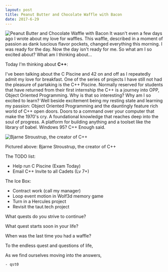 ```yaml
---
layout: post
title: Peanut Butter and Chocolate Waffle with Bacon
date: 2017-6-29
---
```

![Peanut Butter and Chocolate Waffle with Bacon](http://cerealize.me/images/2017-6-30.jpg)
It wasn't even a few days ago I wrote about my love for waffles.
This waffle, described in a moment of passion as dank luscious flavor pockets,
changed everything this morning. I was ready for the day. Now the day isn't ready for me.
So what am I so excited about? What am I thinking about...

Today I'm thinking about **C++**:

I've been talking about the C Piscine and 42 on and off as I repeatedly admit my love for breakfast.
One of the series of projects I have still not had the pleasure of partaking is the C++ Piscine.
Normally reserved for students that have returned from their first internship the C++ is a
journey into OPP, Object Oriented Programming. Why is that so interesting?
Why am I so excited to learn? Well beside excitement being my resting state and learning my passion:
Object Oriented Programming and the dauntingly feature rich world of C++ open doors.
Doors to a command over your computer that make the 1970's cry.
A foundational knowledge that reaches deep into the soul of progress.
A platform for building anything and a toolset like the library of babel.
Windows 95? C++ Enough said.

![Bjarne Stroustrup, the creator of C++](https://upload.wikimedia.org/wikipedia/commons/d/da/BjarneStroustrup.jpg)

Pictured above: Bjarne Stroustrup, the creator of C++

The TODO list:
* Help run C Piscine (Exam Today)
* Email C++ Invite to all Cadets (Lv 7+)

The Ice Box:
* Contract work (call my manager)
* Loop event motion in Wolf3d memory game
* Turn in a Hercules project
* Revisit the taut.tech project

What quests do you strive to continue?

What quest starts soon in your life?

When was the last time you had a waffle?

To the endless quest and questions of life,

As we find ourselves moving into the answers,

`- qst0`
